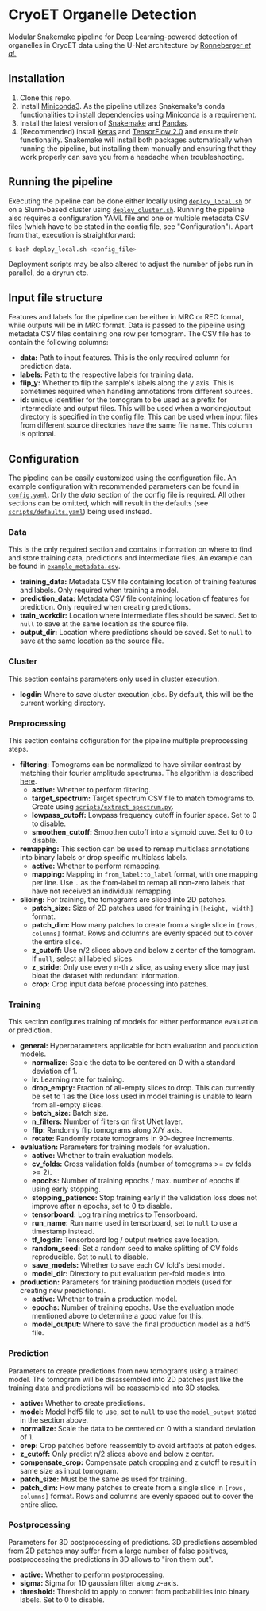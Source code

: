 # CryoET Organelle Detection

Modular Snakemake pipeline for Deep Learning-powered detection of organelles in CryoET data using the U-Net architecture by [Ronneberger *et al.*](https://arxiv.org/abs/1505.04597)

## Installation
1) Clone this repo.
2) Install [Miniconda3](https://conda.io/en/latest/miniconda.html). As the pipeline utilizes Snakemake's conda functionalities to install dependencies using Miniconda is a requirement.
3) Install the latest version of [Snakemake](https://snakemake.readthedocs.io/en/stable/index.html) and [Pandas](https://pandas.pydata.org/getting_started.html).
4) (Recommended) install [Keras](https://keras.io/) and [TensorFlow 2.0](https://www.tensorflow.org/) and ensure their functionality. Snakemake will install both packages automatically when running the pipeline, but installing them manually and ensuring that they work properly can save you from a headache when troubleshooting.

## Running the pipeline
Executing the pipeline can be done either locally using [`deploy_local.sh`](deploy_local.sh) or on a Slurm-based cluster using [`deploy_cluster.sh`](deploy_cluster.sh). Running the pipeline also requires a configuration YAML file and one or multiple metadata CSV files (which have to be stated in the config file, see "Configuration").
Apart from that, execution is straightforward:
```bash
$ bash deploy_local.sh <config_file>
```
Deployment scripts may be also altered to adjust the number of jobs run in parallel, do a dryrun etc.

## Input file structure
Features and labels for the pipeline can be either in MRC or REC format, while outputs will be in MRC format.
Data is passed to the pipeline using metadata CSV files containing one row per tomogram.
The CSV file has to contain the following columns:
- **data:** Path to input features. This is the only required column for prediction data.
- **labels:** Path to the respective labels for training data.
- **flip_y:** Whether to flip the sample's labels along the y axis. This is sometimes required when handling annotations from different sources.
- **id:** unique identifier for the tomogram to be used as a prefix for intermediate and output files. This will be used when a working/output directory is specified in the config file. This can be used when input files from different source directories have the same file name. This column is optional.

## Configuration
The pipeline can be easily customized using the configuration file. 
An example configuration with recommended parameters can be found in [`config.yaml`](config.yaml).
Only the *data* section of the config file is required.
All other sections can be omitted, which will result in the defaults (see [`scripts/defaults.yaml`](scripts/defaults.yaml)) being used instead.

### Data
This is the only required section and contains information on where to find and store training data, predictions and intermediate files. An example can be found in [`example_metadata.csv`](example_metadata.csv).
- **training_data:** Metadata CSV file containing location of training features and labels. Only required when training a model.  
- **prediction_data:** Metadata CSV file containing location of features for prediction. Only required when creating predictions.  
- **train_workdir:** Location where intermediate files should be saved. Set to `null` to save at the same location as the source file.
- **output_dir:** Location where predictions should be saved. Set to `null` to save at the same location as the source file.

### Cluster
This section contains parameters only used in cluster execution.
- **logdir:** Where to save cluster execution jobs. By default, this will be the current working directory.

### Preprocessing
This section contains cofiguration for the pipeline multiple preprocessing steps.
- **filtering:** Tomograms can be normalized to have similar contrast by matching their fourier amplitude spectrums.
The algorithm is described [here](https://github.com/mrmattuschka/tomo-spectrum-matcher).
  - **active:** Whether to perform filtering.
  - **target_spectrum:** Target spectrum CSV file to match tomograms to. Create using [`scripts/extract_spectrum.py`](scripts/extract_spectrum.py).
  - **lowpass_cutoff:** Lowpass frequency cutoff in fourier space. Set to 0 to disable.
  - **smoothen_cutoff:** Smoothen cutoff into a sigmoid cuve. Set to 0 to disable.
- **remapping:** This section can be used to remap multiclass annotations into binary labels or drop specific multiclass labels.
  - **active:** Whether to perform remapping.
  - **mapping:** Mapping in `from_label:to_label` format, with one mapping per line. Use `.` as the from-label to remap all non-zero labels that have not received an individual remapping.
- **slicing:** For training, the tomograms are sliced into 2D patches.
  - **patch_size:** Size of 2D patches used for training in `[height, width]` format.
  - **patch_dim:** How many patches to create from a single slice in `[rows, columns]` format. Rows and columns are evenly spaced out to cover the entire slice.
  - **z_cutoff:** Use n/2 slices above and below z center of the tomogram. If `null`, select all labeled slices.
  - **z_stride:** Only use every n-th z slice, as using every slice may just bloat the dataset with redundant information.
  - **crop:** Crop input data before processing into patches.

### **Training**
This section configures training of models for either performance evaluation or prediction.
- **general:** Hyperparameters applicable for both evaluation and production models.
  - **normalize:** Scale the data to be centered on 0 with a standard deviation of 1.
  - **lr:** Learning rate for training.
  - **drop_empty:** Fraction of all-empty slices to drop. This can currently be set to 1 as the Dice loss used in model training is unable to learn from all-empty slices.
  - **batch_size:** Batch size.
  - **n_filters:** Number of filters on first UNet layer.
  - **flip:** Randomly flip tomograms along X/Y axis.
  - **rotate:** Randomly rotate tomograms in 90-degree increments.
- **evaluation:** Parameters for training models for evaluation.
  - **active:** Whether to train evaluation models.
  - **cv_folds:** Cross validation folds (number of tomograms >= cv folds >= 2).
  - **epochs:** Number of training epochs / max. number of epochs if using early stopping.
  - **stopping_patience:** Stop training early if the validation loss does not improve after n epochs, set to 0 to disable.
  - **tensorboard:** Log training metrics to Tensorboard.
  - **run_name:** Run name used in tensorboard, set to `null` to use a timestamp instead.
  - **tf_logdir:** Tensorboard log / output metrics save location.
  - **random_seed:** Set a random seed to make splitting of CV folds reproducible. Set to `null` to disable.
  - **save_models:** Whether to save each CV fold's best model.
  - **model_dir:** Directory to put evaluation per-fold models into.
- **production:** Parameters for training production models (used for creating new predictions).
  - **active:** Whether to train a production model.
  - **epochs:** Number of training epochs. Use the evaluation mode mentioned above to determine a good value for this.
  - **model_output:** Where to save the final production model as a hdf5 file.

### **Prediction** 
Parameters to create predictions from new tomograms using a trained model. The tomogram will be disassembled into 2D patches just like the training data and predictions will be reassembled into 3D stacks.
  - **active:** Whether to create predictions.
  - **model:** Model hdf5 file to use, set to `null` to use the `model_output` stated in the section above.
  - **normalize:** Scale the data to be centered on 0 with a standard deviation of 1.
  - **crop:** Crop patches before reassembly to avoid artifacts at patch edges.
  - **z_cutoff:** Only predict n/2 slices above and below z center.
  - **compensate_crop:** Compensate patch cropping and z cutoff to result in same size as input tomogram.
  - **patch_size:** Must be the same as used for training.
  - **patch_dim:** How many patches to create from a single slice in `[rows, columns]` format. Rows and columns are evenly spaced out to cover the entire slice.

### **Postprocessing** 
Parameters for 3D postprocessing of predictions. 3D predictions assembled from 2D patches may suffer from a large number of false positives, postprocessing the predictions in 3D allows to "iron them out".
- **active:** Whether to perform postprocessing.
- **sigma:** Sigma for 1D gaussian filter along z-axis.
- **threshold:** Threshold to apply to convert from probabilities into binary labels. Set to 0 to disable.
